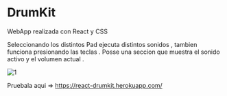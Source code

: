 # DrumKit

WebApp realizada con React y CSS

Seleccionando los distintos Pad ejecuta distintos sonidos , tambien funciona presionando las teclas .
Posse una seccion que muestra el sonido activo y el volumen actual .

![1](https://user-images.githubusercontent.com/105124049/192167948-94e648c7-4195-4a0e-9275-bc4e0fbf4fda.png)


Pruebala aqui => https://react-drumkit.herokuapp.com/
